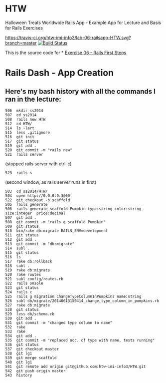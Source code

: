 HTW
===

Halloween Treats Worldwide Rails App - Example App for Lecture and Basis for Rails Exercises

https://travis-ci.org/htw-imi-info3/lab-06-railsapp-HTW.svg?branch=master
[![Build Status](https://travis-ci.org/htw-imi-info3/lab-06-railsapp-HTW.svg?branch=master)](https://travis-ci.org/htw-imi-info3/lab-06-railsapp-HTW)

This is the source code for * [Exercise 06 - Rails First Steps](http://bkleinen.github.io/info3/labs/lab-06-rails-1.html) 


Rails Dash - App Creation
========================================

## Here's my bash history with all the commands I ran in the lecture:

    506  mkdir ss2014
    507  cd ss2014
    508  rails new HTW
    512  cd HTW/
    514  ls -lart
    515  less .gitignore
    516  git init
    517  git status
    519  git add .
    520  git commit -m "rails new"
    521  rails server

(stopped rails server with ctrl-c)

    523  rails s

(second window, as rails server runs in first)

    503  cd ss2014/HTW/
    504  open http://0.0.0.0:3000
    522  git checkout -b scaffold
    505  rails generate
    506  rails generate scaffold Pumpkin type:string color:string size:integer  price:decimal
    507  git add .
    508  git commit -m "rails g scaffold Pumpkin"
    509  git status
    510  bin/rake db:migrate RAILS_ENV=development
    511  git status
    512  git add .
    513  git commit -m "db:migrate"
    514  subl .
    515  git status
    516  ls
    517  rake db:rollback
    518  subl .
    519  rake db:migrate
    520  rake routes
    521  subl config/routes.rb
    522  rails onsole
    523  git status
    524  rails c
    525  rails g migration ChangeTypeColumnInPumpkins name:string
    526  subl db/migrate/20140613150414_change_type_column_in_pumpkins.rb
    527  rake db:migrate
    528  git status
    529  less db/schema.rb
    530  git add .
    531  git commit -m "changed type column to name"
    532  rake
    533  rake
    534  git add .
    535  git commit -m "replaced occ. of type with name, tests running"
    536  git status
    537  git checkout master
    538  git lg1
    539  git merge scaffold
    540  git lg1
    541  git remote add origin git@github.com:htw-imi-info3/HTW.git
    542  git push origin master
    543  history

